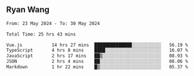 ## Ryan Wang

<!--START_SECTION:waka-->

```txt
From: 23 May 2024 - To: 30 May 2024

Total Time: 25 hrs 43 mins

Vue.js           14 hrs 27 mins  ██████████████░░░░░░░░░░░   56.19 %
TypeScript       4 hrs 8 mins    ████░░░░░░░░░░░░░░░░░░░░░   16.07 %
JavaScript       2 hrs 17 mins   ██▒░░░░░░░░░░░░░░░░░░░░░░   08.93 %
JSON             2 hrs 4 mins    ██░░░░░░░░░░░░░░░░░░░░░░░   08.06 %
Markdown         1 hr 22 mins    █▒░░░░░░░░░░░░░░░░░░░░░░░   05.37 %
```

<!--END_SECTION:waka-->
